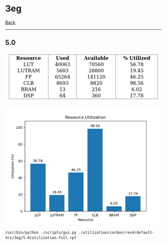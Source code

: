 # 3eg

[Back](<../rev4.md>)

---

## 5.0

<p align="center">
	<img src="../../../../../images/carbon/rev4/default-4rx/3eg/5.0/table.jpg" />
</p>

<p align="center">
	<img src="../../../../../images/carbon/rev4/default-4rx/3eg/5.0/graph.png" />
</p>

`/usr/bin/python ./scripts/gui.py ./utilization/carbon/rev4/default-4rx/3eg/5.0/utilization-full.rpt`

